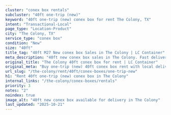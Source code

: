 ```yaml
---
cluster: "conex box rentals"
subcluster: "40ft one-trip (new)"
keyword: "40ft one-trip (new) conex box for rent The Colony, TX"
intent: "Transactional-Local"
page_type: "Location-Product"
city: "The Colony, TX"
service_type: "conex box"
condition: "New"
size: "40ft"
title_tag: "40ft M27 New conex box Sales in The Colony | LC Container"
meta_description: "40ft new conex box sales in The Colony. Fast delivery, competitive pricing. Serving conex boxes area. Quote ID: W4P. Call (214) 524-4168 for your free quote today."
original_title: "The Colony 40ft conex box for rent | LC Container"
original_meta: "Buy one-trip (new) 40ft conex box rent with local delivery in The Colony, TX. LC Container — local Since 2003. Request a fast quote today."
url_slug: "/the-colony/rent/40ft/conex-boxes/one-trip-new"
h1: "Rent 40ft one-trip (new) conex box in The Colony"
internal_links: "/the-colony/conex-boxes/rentals"
priority: 3
notes: "2"
noindex: true
image_alt: "40ft new conex box available for delivery in The Colony"
last_updated: "2025-10-21"
---
```


<!-- TODO: Add unique city/inventory copy, images, and internal links here. -->

